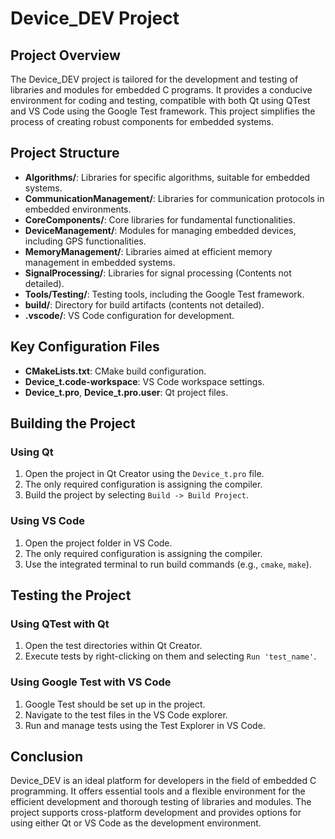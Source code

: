 
# Device_DEV Project

## Project Overview

The Device_DEV project is tailored for the development and testing of libraries and modules for embedded C programs. It provides a conducive environment for coding and testing, compatible with both Qt using QTest and VS Code using the Google Test framework. This project simplifies the process of creating robust components for embedded systems.

## Project Structure

- **Algorithms/**: Libraries for specific algorithms, suitable for embedded systems.
- **CommunicationManagement/**: Libraries for communication protocols in embedded environments.
- **CoreComponents/**: Core libraries for fundamental functionalities.
- **DeviceManagement/**: Modules for managing embedded devices, including GPS functionalities.
- **MemoryManagement/**: Libraries aimed at efficient memory management in embedded systems.
- **SignalProcessing/**: Libraries for signal processing (Contents not detailed).
- **Tools/Testing/**: Testing tools, including the Google Test framework.
- **build/**: Directory for build artifacts (contents not detailed).
- **.vscode/**: VS Code configuration for development.

## Key Configuration Files

- **CMakeLists.txt**: CMake build configuration.
- **Device_t.code-workspace**: VS Code workspace settings.
- **Device_t.pro**, **Device_t.pro.user**: Qt project files.

## Building the Project

### Using Qt

1. Open the project in Qt Creator using the `Device_t.pro` file.
2. The only required configuration is assigning the compiler.
3. Build the project by selecting `Build -> Build Project`.

### Using VS Code

1. Open the project folder in VS Code.
2. The only required configuration is assigning the compiler.
3. Use the integrated terminal to run build commands (e.g., `cmake`, `make`).

## Testing the Project

### Using QTest with Qt

1. Open the test directories within Qt Creator.
2. Execute tests by right-clicking on them and selecting `Run 'test_name'`.

### Using Google Test with VS Code

1. Google Test should be set up in the project.
2. Navigate to the test files in the VS Code explorer.
3. Run and manage tests using the Test Explorer in VS Code.

## Conclusion

Device_DEV is an ideal platform for developers in the field of embedded C programming. It offers essential tools and a flexible environment for the efficient development and thorough testing of libraries and modules. The project supports cross-platform development and provides options for using either Qt or VS Code as the development environment.
